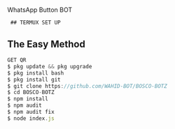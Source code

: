 # 
WhatsApp Button BOT

     ## TERMUX SET UP
  
## The Easy Method 

```js
GET QR
$ pkg update && pkg upgrade 
$ pkg install bash
$ pkg install git
$ git clone https://github.com/WAHID-BOT/BOSCO-BOTZ
$ cd BOSCO-BOTZ
$ npm install 
$ npm audit
$ npm audit fix 
$ node index.js
```
      
